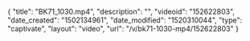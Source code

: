 {
    "title": "BK71_1030.mp4",
    "description": "",
    "videoid": "152622803",
    "date_created": "1502134961",
    "date_modified": "1520310044",
    "type": "captivate",
    "layout": "video",
    "url": "\/v\/bk71-1030-mp4\/152622803"
}